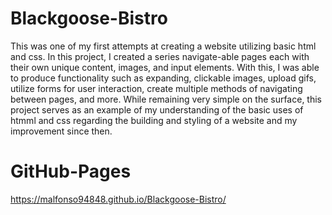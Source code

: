 # Blackgoose-Bistro
This was one of my first attempts at creating a website utilizing basic html and css. In this project, I created a series navigate-able pages each with their own unique content, images, and input elements. With this, I was able to produce functionality such as expanding, clickable images, upload gifs, utilize forms for user interaction, create multiple methods of navigating between pages, and more.
While remaining very simple on the surface, this project serves as an example of my understanding of the basic uses of htmml and css regarding the building and styling of a website and my improvement since then.

# GitHub-Pages
https://malfonso94848.github.io/Blackgoose-Bistro/
